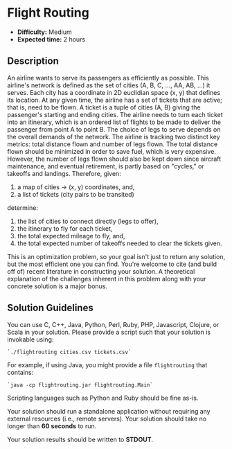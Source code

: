 # Flight Routing

* **Difficulty:** Medium
* **Expected time:** 2 hours

## Description

An airline wants to serve its passengers as efficiently as possible. This airline's network is defined as the set of cities (A, B, C, ..., AA, AB, ...) it serves. Each city has a coordinate in 2D euclidian space (x, y) that defines its location. At any given time, the airline has a set of tickets that are active; that is, need to be flown. A ticket is a tuple of cities (A, B) giving the passenger's starting and ending cities. The airline needs to turn each ticket into an itinerary, which is an ordered list of flights to be made to deliver the passenger from point A to point B. The choice of legs to serve depends on the overall demands of the network. The airline is tracking two distinct key metrics: total distance flown and number of legs flown. The total distance flown should be minimized in order to save fuel, which is very expensive. However, the number of legs flown should also be kept down since aircraft maintenance, and eventual retirement, is partly based on "cycles," or takeoffs and landings. Therefore, given:

1. a map of cities -> (x, y) coordinates, and,
2. a list of tickets (city pairs to be transited)

determine:

1. the list of cities to connect directly (legs to offer),
2. the itinerary to fly for each ticket,
3. the total expected mileage to fly, and,
4. the total expected number of takeoffs needed to clear the tickets given.

This is an optimization problem, so your goal isn't just to return any solution, but the most efficient one you can find. You're welcome to cite (and build off of) recent literature in constructing your solution. A theoretical explanation of the challenges inherent in this problem along with your concrete solution is a major bonus.

## Solution Guidelines

You can use C, C++, Java, Python, Perl, Ruby, PHP, Javascript, Clojure, or Scala in your solution.  Please provide a script such that your solution is invokable using:

    `./flightrouting cities.csv tickets.csv`

For example, if using Java, you might provide a file `flightrouting` that contains:

    `java -cp flightrouting.jar flightrouting.Main`

Scripting languages such as Python and Ruby should be fine as-is.

Your solution should run a standalone application without requiring any external resources (i.e., remote servers).  Your solution should take no longer than **60 seconds** to run.

Your solution results should be written to **STDOUT**.